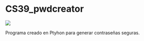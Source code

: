 # CS39_pwdcreator

<img src="https://img.shields.io/badge/-python-3776AB?style=for-the-badge&logo=python&logoColor=white" />

Programa creado en Ptyhon para generar contraseñas seguras.
